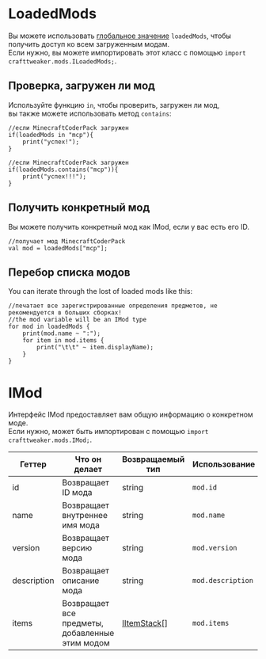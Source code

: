 # LoadedMods

Вы можете использовать [глобальное значение](/Vanilla/Global_Functions/) `loadedMods`, чтобы получить доступ ко всем загруженным модам.  
Если нужно, вы можете импортировать этот класс с помощью `import crafttweaker.mods.ILoadedMods;`.

## Проверка, загружен ли мод

Используйте функцию `in`, чтобы проверить, загружен ли мод,   
вы также можете использовать метод `contains`:

```zenscript
//если MinecraftCoderPack загружен
if(loadedMods in "mcp"){
    print("успех!");
}

//если MinecraftCoderPack загружен
if(loadedMods.contains("mcp")){
    print("успех!!!");
}
```

## Получить конкретный мод

Вы можете получить конкретный мод как IMod, если у вас есть его ID.

```zenscript
//получает мод MinecraftCoderPack
val mod = loadedMods["mcp"];
```

## Перебор списка модов

You can iterate through the lost of loaded mods like this:

```zenscript
//печатает все зарегистрированные определения предметов, не рекомендуется в больших сборках!
//the mod variable will be an IMod type
for mod in loadedMods {
    print(mod.name ~ ":");
    for item in mod.items {
        print("\t\t" ~ item.displayName);
    }
}
```

# IMod

Интерфейс IMod предоставляет вам общую информацию о конкретном моде.  
Если нужно, может быть импортирован с помощью `import crafttweaker.mods.IMod;`.

| Геттер      | Что он делает                                   | Возвращаемый тип                           | Использование     |
| ----------- | ----------------------------------------------- | ------------------------------------------ | ----------------- |
| id          | Возвращает ID мода                              | string                                     | `mod.id`          |
| name        | Возвращает внутреннее имя мода                  | string                                     | `mod.name`        |
| version     | Возвращает версию мода                          | string                                     | `mod.version`     |
| description | Возвращает описание мода                        | string                                     | `mod.description` |
| items       | Возвращает все предметы, добавленные этим модом | [IItemStack](/Vanilla/Items/IItemStack/)[] | `mod.items`       |